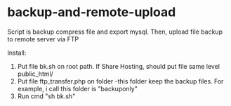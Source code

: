 # backup-and-remote-upload
Script is backup compress file and export mysql. Then, upload file backup to remote server via FTP

Install:
1. Put file bk.sh on root path. If Share Hosting, should put file same level public_html/
2. Put file ftp_transfer.php on folder -this folder keep the backup files. For example, i call this folder is "backuponly"
3. Run cmd "sh bk.sh"
